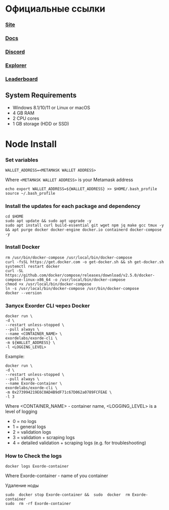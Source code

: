# Официальные ссылки
### [Site](https://exorde.network/)
### [Docs](https://docs.exorde.network/)
### [Discord](https://discord.gg/exordelabs)
### [Еxplorer](https://explorer.exorde.network/)
### [Leaderboard](https://explorer.exorde.network/leaderboard)


## System Requirements
- Windows 8.1/10/11 or Linux or macOS
- 4 GB RAM
- 2 CPU cores
- 1 GB storage (HDD or SSD)

# Node Install 

### Set variables
```
WALLET_ADDRESS=<METAMASK WALLET ADDRESS>
```

Where `<METAMASK WALLET ADDRESS>` is your Metamask address

```
echo export WALLET_ADDRESS=${WALLET_ADDRESS} >> $HOME/.bash_profile
source ~/.bash_profile
```

### Install the updates for each package and dependency
```
cd $HOME
sudo apt update && sudo apt upgrade -y
sudo apt install curl build-essential git wget npm jq make gcc tmux -y && apt purge docker docker-engine docker.io containerd docker-compose -y
```

### Install Docker
```
rm /usr/bin/docker-compose /usr/local/bin/docker-compose
curl -fsSL https://get.docker.com -o get-docker.sh && sh get-docker.sh
systemctl restart docker
curl -SL https://github.com/docker/compose/releases/download/v2.5.0/docker-compose-linux-x86_64 -o /usr/local/bin/docker-compose
chmod +x /usr/local/bin/docker-compose
ln -s /usr/local/bin/docker-compose /usr/bin/docker-compose
docker --version
```

### Запуск Exorder CLI через  Docker
```
docker run \
-d \
--restart unless-stopped \
--pull always \
--name <CONTAINER_NAME> \
exordelabs/exorde-cli \
-m ${WALLET_ADDRESS} \
-l <LOGGING_LEVEL>
```

Example:

```
docker run \
-d \
--restart unless-stopped \
--pull always \
--name Exorde-container \
exordelabs/exorde-cli \
-m 0x273994219E6C0AD4B9dF71c67D062a0789FCFEAE \
-l 3
```

Where <CONTAINER_NAME> - container name, <LOGGING_LEVEL> is a level of logging

- 0 = no logs
- 1 = general logs
- 2 = validation logs
- 3 = validation + scraping logs
- 4 = detailed validation + scraping logs (e.g. for troubleshooting)

### How to Check the logs
```
docker logs Exorde-container
```
Where Exorde-container - name of you container

Удаление ноды
```
sudo  docker stop Exorde-container &&  sudo  docker  rm Exorde-container
sudo  rm -rf Exorde-container
```
